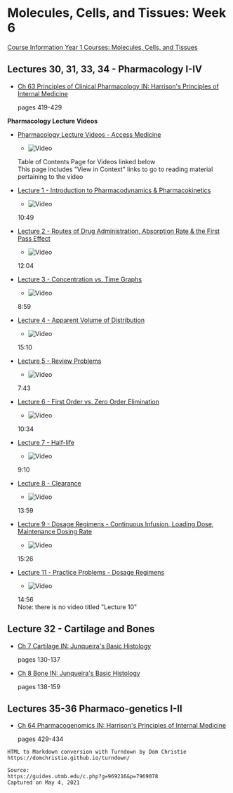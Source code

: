 # Molecules, Cells, and Tissues: Week 6

[Course Information Year 1 Courses: Molecules, Cells, and Tissues](/usmle/mct/course-information.md)

## Lectures 30, 31, 33, 34 - Pharmacology I-IV

*   [Ch 63 Principles of Clinical Pharmacology IN: Harrison's Principles of Internal Medicine](http://libux.utmb.edu/login?url=https://accessmedicine.mhmedical.com/content.aspx?bookid=2129&sectionid=179924708)
    
    pages 419-429
    

**Pharmacology Lecture Videos**

*   [Pharmacology Lecture Videos - Access Medicine](http://libux.utmb.edu/login?url=https://accessmedicine.mhmedical.com/multimedia.aspx#21767)
    
    *   ![Video](//libapps.s3.amazonaws.com/sites/998/icons/11712/PlayButton.png "Video  ")
    
    Table of Contents Page for Videos linked below  
    This page includes "View in Context" links to go to reading material pertaining to the video
    
*   [Lecture 1 - Introduction to Pharmacodynamics & Pharmacokinetics](https://accessmedicine.mhmedical.com/MultimediaPlayer.aspx?MultimediaID=6809728)
    
    *   ![Video](//libapps.s3.amazonaws.com/sites/998/icons/11712/PlayButton.png "Video  ")
    
    10:49
    
*   [Lecture 2 - Routes of Drug Administration, Absorption Rate & the First Pass Effect](http://libux.utmb.edu/login?url=https://accessmedicine.mhmedical.com/MultimediaPlayer.aspx?MultimediaID=6809730)
    
    *   ![Video](//libapps.s3.amazonaws.com/sites/998/icons/11712/PlayButton.png "Video  ")
    
    12:04
    
*   [Lecture 3 - Concentration vs. Time Graphs](http://libux.utmb.edu/login?url=https://accessmedicine.mhmedical.com/MultimediaPlayer.aspx?MultimediaID=6809732)
    
    *   ![Video](//libapps.s3.amazonaws.com/sites/998/icons/11712/PlayButton.png "Video  ")
    
    8:59
    
*   [Lecture 4 - Apparent Volume of Distribution](http://libux.utmb.edu/login?url=https://accessmedicine.mhmedical.com/MultimediaPlayer.aspx?MultimediaID=6809734)
    
    *   ![Video](//libapps.s3.amazonaws.com/sites/998/icons/11712/PlayButton.png "Video  ")
    
    15:10
    
*   [Lecture 5 - Review Problems](http://libux.utmb.edu/login?url=https://accessmedicine.mhmedical.com/MultimediaPlayer.aspx?MultimediaID=6809736)
    
    *   ![Video](//libapps.s3.amazonaws.com/sites/998/icons/11712/PlayButton.png "Video  ")
    
    7:43
    
*   [Lecture 6 - First Order vs. Zero Order Elimination](http://libux.utmb.edu/login?url=https://accessmedicine.mhmedical.com/MultimediaPlayer.aspx?MultimediaID=6809738)
    
    *   ![Video](//libapps.s3.amazonaws.com/sites/998/icons/11712/PlayButton.png "Video  ")
    
    10:34
    
*   [Lecture 7 - Half-life](http://libux.utmb.edu/login?url=https://accessmedicine.mhmedical.com/MultimediaPlayer.aspx?MultimediaID=6809740)
    
    *   ![Video](//libapps.s3.amazonaws.com/sites/998/icons/11712/PlayButton.png "Video  ")
    
    9:10
    
*   [Lecture 8 - Clearance](http://libux.utmb.edu/login?url=https://accessmedicine.mhmedical.com/MultimediaPlayer.aspx?MultimediaID=6809742)
    
    *   ![Video](//libapps.s3.amazonaws.com/sites/998/icons/11712/PlayButton.png "Video  ")
    
    13:59
    
*   [Lecture 9 - Dosage Regimens - Continuous Infusion, Loading Dose, Maintenance Dosing Rate](http://libux.utmb.edu/login?url=https://accessmedicine.mhmedical.com/MultimediaPlayer.aspx?MultimediaID=6809744)
    
    *   ![Video](//libapps.s3.amazonaws.com/sites/998/icons/11712/PlayButton.png "Video  ")
    
    15:26
    
*   [Lecture 11 - Practice Problems - Dosage Regimens](http://libux.utmb.edu/login?url=https://accessmedicine.mhmedical.com/MultimediaPlayer.aspx?MultimediaID=6809748)
    
    *   ![Video](//libapps.s3.amazonaws.com/sites/998/icons/11712/PlayButton.png "Video  ")
    
    14:56  
    Note: there is no video titled "Lecture 10"
    

## Lecture 32 - Cartilage and Bones

*   [Ch 7 Cartilage IN: Junqueira's Basic Histology](http://libux.utmb.edu/login?url=https://accessmedicine.mhmedical.com/content.aspx?bookid=2430&sectionid=190277534)
    
    pages 130-137
    
*   [Ch 8 Bone IN: Junqueira's Basic Histology](http://libux.utmb.edu/login?url=https://accessmedicine.mhmedical.com/content.aspx?bookid=2430&sectionid=190278006)
    
    pages 138-159
    

## Lectures 35-36 Pharmaco-genetics I-II

*   [Ch 64 Pharmacogenomics IN: Harrison's Principles of Internal Medicine](http://libux.utmb.edu/login?url=https://accessmedicine.mhmedical.com/content.aspx?bookid=2129&sectionid=175748528)
    
    pages 429-434

```
HTML to Markdown conversion with Turndown by Dom Christie
https://domchristie.github.io/turndown/

Source:
https://guides.utmb.edu/c.php?g=969216&p=7969078
Captured on May 4, 2021
```
